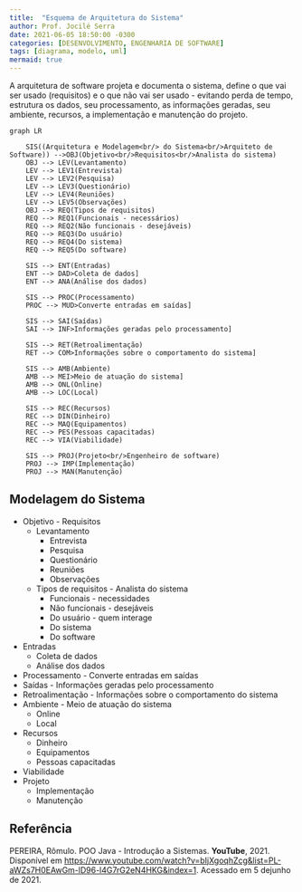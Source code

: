 ```yaml
---
title:  "Esquema de Arquitetura do Sistema"
author: Prof. Jocilé Serra
date: 2021-06-05 18:50:00 -0300
categories: [DESENVOLVIMENTO, ENGENHARIA DE SOFTWARE]
tags: [diagrama, modelo, uml]
mermaid: true
---
```

A arquitetura de software projeta e documenta o sistema, define o que vai ser usado (requisitos) e o que não vai ser usado - evitando perda de tempo, estrutura os dados, seu processamento, as informações geradas, seu ambiente, recursos, a implementação e manutenção do projeto.

```mermaid
graph LR

    SIS((Arquitetura e Modelagem<br/> do Sistema<br/>Arquiteto de Software)) -->OBJ(Objetivo<br/>Requisitos<br/>Analista do sistema)
    OBJ --> LEV(Levantamento)
    LEV --> LEV1(Entrevista)
    LEV --> LEV2(Pesquisa)
    LEV --> LEV3(Questionário)
    LEV --> LEV4(Reuniões)
    LEV --> LEV5(Observações)
    OBJ --> REQ(Tipos de requisitos)
    REQ --> REQ1(Funcionais - necessários)
    REQ --> REQ2(Não funcionais - desejáveis)
    REQ --> REQ3(Do usuário)
    REQ --> REQ4(Do sistema)
    REQ --> REQ5(Do software)

    SIS --> ENT(Entradas)
    ENT --> DAD>Coleta de dados]
    ENT --> ANA(Análise dos dados)

    SIS --> PROC(Processamento)
    PROC --> MUD>Converte entradas em saídas]

    SIS --> SAI(Saídas)
    SAI --> INF>Informações geradas pelo processamento]

    SIS --> RET(Retroalimentação)
    RET --> COM>Informações sobre o comportamento do sistema]

    SIS --> AMB(Ambiente)
    AMB --> MEI>Meio de atuação do sistema]
    AMB --> ONL(Online)
    AMB --> LOC(Local)

    SIS --> REC(Recursos)
    REC --> DIN(Dinheiro)
    REC --> MAQ(Equipamentos)
    REC --> PES(Pessoas capacitadas)
    REC --> VIA(Viabilidade)

    SIS --> PROJ(Projeto<br/>Engenheiro de software)
    PROJ --> IMP(Implementação)
    PROJ --> MAN(Manutenção)

```

## Modelagem do Sistema

- Objetivo - Requisitos
  - Levantamento
    - Entrevista
    - Pesquisa
    - Questionário
    - Reuniões
    - Observações
  - Tipos de requisitos - Analista do sistema
    - Funcionais - necessidades
    - Não funcionais - desejáveis
    - Do usuário - quem interage
    - Do sistema
    - Do software
- Entradas
  - Coleta de dados
  - Análise dos dados
- Processamento - Converte entradas em saídas
- Saídas - Informações geradas pelo processamento
- Retroalimentação - Informações sobre o comportamento do sistema
- Ambiente - Meio de atuação do sistema
  - Online
  - Local
- Recursos
  - Dinheiro
  - Equipamentos
  - Pessoas capacitadas
- Viabilidade
- Projeto
  - Implementação
  - Manutenção

## Referência

PEREIRA, Rômulo. POO Java - Introdução a Sistemas. **YouTube**, 2021. Disponível em <https://www.youtube.com/watch?v=bIjXgoqhZcg&list=PL-aWZs7H0EAwGm-lD96-l4G7rG2eN4HKG&index=1>. Acessado em 5 dejunho de 2021.
